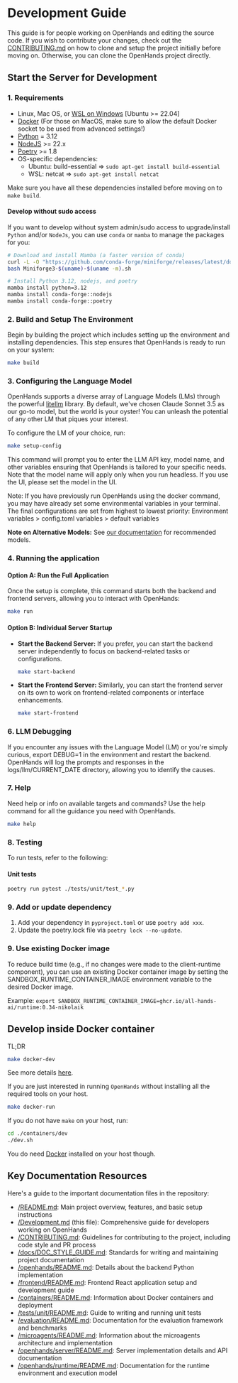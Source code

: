 # Development Guide

This guide is for people working on OpenHands and editing the source code.
If you wish to contribute your changes, check out the [CONTRIBUTING.md](https://github.com/All-Hands-AI/OpenHands/blob/main/CONTRIBUTING.md) on how to clone and setup the project initially before moving on.
Otherwise, you can clone the OpenHands project directly.

## Start the Server for Development

### 1. Requirements

- Linux, Mac OS, or [WSL on Windows](https://learn.microsoft.com/en-us/windows/wsl/install) [Ubuntu >= 22.04]
- [Docker](https://docs.docker.com/engine/install/) (For those on MacOS, make sure to allow the default Docker socket to be used from advanced settings!)
- [Python](https://www.python.org/downloads/) = 3.12
- [NodeJS](https://nodejs.org/en/download/package-manager) >= 22.x
- [Poetry](https://python-poetry.org/docs/#installing-with-the-official-installer) >= 1.8
- OS-specific dependencies:
  - Ubuntu: build-essential => `sudo apt-get install build-essential`
  - WSL: netcat => `sudo apt-get install netcat`

Make sure you have all these dependencies installed before moving on to `make build`.

#### Develop without sudo access

If you want to develop without system admin/sudo access to upgrade/install `Python` and/or `NodeJs`, you can use `conda` or `mamba` to manage the packages for you:

```bash
# Download and install Mamba (a faster version of conda)
curl -L -O "https://github.com/conda-forge/miniforge/releases/latest/download/Miniforge3-$(uname)-$(uname -m).sh"
bash Miniforge3-$(uname)-$(uname -m).sh

# Install Python 3.12, nodejs, and poetry
mamba install python=3.12
mamba install conda-forge::nodejs
mamba install conda-forge::poetry
```

### 2. Build and Setup The Environment

Begin by building the project which includes setting up the environment and installing dependencies. This step ensures that OpenHands is ready to run on your system:

```bash
make build
```

### 3. Configuring the Language Model

OpenHands supports a diverse array of Language Models (LMs) through the powerful [litellm](https://docs.litellm.ai) library.
By default, we've chosen Claude Sonnet 3.5 as our go-to model, but the world is your oyster! You can unleash the
potential of any other LM that piques your interest.

To configure the LM of your choice, run:

```bash
make setup-config
```

This command will prompt you to enter the LLM API key, model name, and other variables ensuring that OpenHands is tailored to your specific needs. Note that the model name will apply only when you run headless. If you use the UI, please set the model in the UI.

Note: If you have previously run OpenHands using the docker command, you may have already set some environmental variables in your terminal. The final configurations are set from highest to lowest priority:
Environment variables > config.toml variables > default variables

**Note on Alternative Models:**
See [our documentation](https://docs.all-hands.dev/modules/usage/llms) for recommended models.

### 4. Running the application

#### Option A: Run the Full Application

Once the setup is complete, this command starts both the backend and frontend servers, allowing you to interact with OpenHands:

```bash
make run
```

#### Option B: Individual Server Startup

- **Start the Backend Server:** If you prefer, you can start the backend server independently to focus on backend-related tasks or configurations.

  ```bash
  make start-backend
  ```

- **Start the Frontend Server:** Similarly, you can start the frontend server on its own to work on frontend-related components or interface enhancements.
  ```bash
  make start-frontend
  ```

### 6. LLM Debugging

If you encounter any issues with the Language Model (LM) or you're simply curious, export DEBUG=1 in the environment and restart the backend.
OpenHands will log the prompts and responses in the logs/llm/CURRENT_DATE directory, allowing you to identify the causes.

### 7. Help

Need help or info on available targets and commands? Use the help command for all the guidance you need with OpenHands.

```bash
make help
```

### 8. Testing

To run tests, refer to the following:

#### Unit tests

```bash
poetry run pytest ./tests/unit/test_*.py
```

### 9. Add or update dependency

1. Add your dependency in `pyproject.toml` or use `poetry add xxx`.
2. Update the poetry.lock file via `poetry lock --no-update`.

### 9. Use existing Docker image

To reduce build time (e.g., if no changes were made to the client-runtime component), you can use an existing Docker container image by
setting the SANDBOX_RUNTIME_CONTAINER_IMAGE environment variable to the desired Docker image.

Example: `export SANDBOX_RUNTIME_CONTAINER_IMAGE=ghcr.io/all-hands-ai/runtime:0.34-nikolaik`

## Develop inside Docker container

TL;DR

```bash
make docker-dev
```

See more details [here](./containers/dev/README.md).

If you are just interested in running `OpenHands` without installing all the required tools on your host.

```bash
make docker-run
```

If you do not have `make` on your host, run:

```bash
cd ./containers/dev
./dev.sh
```

You do need [Docker](https://docs.docker.com/engine/install/) installed on your host though.

## Key Documentation Resources

Here's a guide to the important documentation files in the repository:

- [/README.md](./README.md): Main project overview, features, and basic setup instructions
- [/Development.md](./Development.md) (this file): Comprehensive guide for developers working on OpenHands
- [/CONTRIBUTING.md](./CONTRIBUTING.md): Guidelines for contributing to the project, including code style and PR process
- [/docs/DOC_STYLE_GUIDE.md](./docs/DOC_STYLE_GUIDE.md): Standards for writing and maintaining project documentation
- [/openhands/README.md](./openhands/README.md): Details about the backend Python implementation
- [/frontend/README.md](./frontend/README.md): Frontend React application setup and development guide
- [/containers/README.md](./containers/README.md): Information about Docker containers and deployment
- [/tests/unit/README.md](./tests/unit/README.md): Guide to writing and running unit tests
- [/evaluation/README.md](./evaluation/README.md): Documentation for the evaluation framework and benchmarks
- [/microagents/README.md](./microagents/README.md): Information about the microagents architecture and implementation
- [/openhands/server/README.md](./openhands/server/README.md): Server implementation details and API documentation
- [/openhands/runtime/README.md](./openhands/runtime/README.md): Documentation for the runtime environment and execution model
